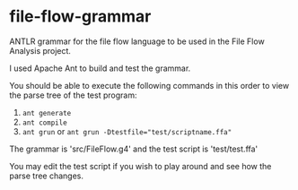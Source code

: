 # file-flow-grammar
ANTLR grammar for the file flow language to be used in the File Flow Analysis project.

I used Apache Ant to build and test the grammar.

You should be able to execute the following commands in this order to view the parse tree of the test program:  
  1. `ant generate`  
  2. `ant compile`  
  3. `ant grun` or `ant grun -Dtestfile="test/scriptname.ffa"`  

The grammar is 'src/FileFlow.g4' and the test script is 'test/test.ffa'

You may edit the test script if you wish to play around and see how the parse tree changes.
